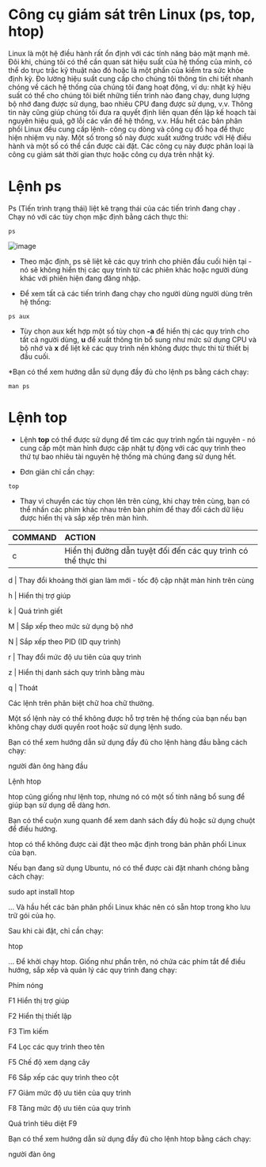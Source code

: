 # Công cụ giám sát trên Linux (ps, top, htop)

Linux là một hệ điều hành rất ổn định với các tính năng bảo mật mạnh mẽ. Đôi khi, chúng tôi có thể cần quan sát hiệu suất của hệ thống của mình, có thể do trục trặc kỹ thuật nào đó hoặc là một phần của kiểm tra sức khỏe định kỳ. Đo lường hiệu suất cung cấp cho chúng tôi thông tin chi tiết nhanh chóng về cách hệ thống của chúng tôi đang hoạt động, ví dụ: nhật ký hiệu suất có thể cho chúng tôi biết những tiến trình nào đang chạy, dung lượng bộ nhớ đang được sử dụng, bao nhiêu CPU đang được sử dụng, v.v. Thông tin này cũng giúp chúng tôi đưa ra quyết định liên quan đến lập kế hoạch tài nguyên hiệu quả, gỡ lỗi các vấn đề hệ thống, v.v. Hầu hết các bản phân phối Linux đều cung cấp lệnh- công cụ dòng và công cụ đồ họa để thực hiện nhiệm vụ này. Một số trong số này được xuất xưởng trước với Hệ điều hành và một số có thể cần được cài đặt. Các công cụ này được phân loại là công cụ giám sát thời gian thực hoặc công cụ dựa trên nhật ký. 
# Lệnh ps

Ps (Tiến trình trạng thái) liệt kê trạng thái của các tiến trình đang chạy . Chạy nó với các tùy chọn mặc định bằng cách thực thi:
```
ps
```
![image](https://user-images.githubusercontent.com/91528234/197142804-e64031ed-7df3-4e32-98a9-65a6bdf407bc.png)



* Theo mặc định, ps sẽ liệt kê các quy trình cho phiên đầu cuối hiện tại - nó sẽ không hiển thị các quy trình từ các phiên khác hoặc người dùng khác với phiên hiện đang đăng nhập.

* Để xem tất cả các tiến trình đang chạy cho người dùng người dùng trên hệ thống:
```
ps aux
```

* Tùy chọn aux kết hợp một số tùy chọn **-a** để hiển thị các quy trình cho tất cả người dùng, **u** để xuất thông tin bổ sung như mức sử dụng CPU và bộ nhớ và **x** để liệt kê các quy trình nền không được thực thi từ thiết bị đầu cuối.

*Bạn có thể xem hướng dẫn sử dụng đầy đủ cho lệnh ps bằng cách chạy:
```
man ps
```
# Lệnh top

* Lệnh **top** có thể được sử dụng để tìm các quy trình ngốn tài nguyên - nó cung cấp một màn hình được cập nhật tự động với các quy trình theo thứ tự bao nhiêu tài nguyên hệ thống mà chúng đang sử dụng hết.

* Đơn giản chỉ cần chạy:
```
top
```


* Thay vì chuyển các tùy chọn lên trên cùng, khi chạy trên cùng, bạn có thể nhấn các phím khác nhau trên bàn phím để thay đổi cách dữ liệu được hiển thị và sắp xếp trên màn hình.

|COMMAND| 	ACTION |
| :---- | :---- |
c | Hiển thị đường dẫn tuyệt đối đến các quy trình có thể thực thi

d | Thay đổi khoảng thời gian làm mới - tốc độ cập nhật màn hình trên cùng

h | Hiển thị trợ giúp

k | Quá trình giết

M | Sắp xếp theo mức sử dụng bộ nhớ

N | Sắp xếp theo PID (ID quy trình)

r | Thay đổi mức độ ưu tiên của quy trình

z | Hiển thị danh sách quy trình bằng màu

q | Thoát

 Các lệnh trên phân biệt chữ hoa chữ thường.

Một số lệnh này có thể không được hỗ trợ trên hệ thống của bạn nếu bạn không chạy dưới quyền root hoặc sử dụng lệnh sudo.

Bạn có thể xem hướng dẫn sử dụng đầy đủ cho lệnh hàng đầu bằng cách chạy:

người đàn ông hàng đầu

Lệnh htop

htop cũng giống như lệnh top, nhưng nó có một số tính năng bổ sung để giúp bạn sử dụng dễ dàng hơn.

Bạn có thể cuộn xung quanh để xem danh sách đầy đủ hoặc sử dụng chuột để điều hướng.

htop có thể không được cài đặt theo mặc định trong bản phân phối Linux của bạn.

Nếu bạn đang sử dụng Ubuntu, nó có thể được cài đặt nhanh chóng bằng cách chạy:

sudo apt install htop

… Và hầu hết các bản phân phối Linux khác nên có sẵn htop trong kho lưu trữ gói của họ.

Sau khi cài đặt, chỉ cần chạy:

htop

… Để khởi chạy htop. Giống như phần trên, nó chứa các phím tắt để điều hướng, sắp xếp và quản lý các quy trình đang chạy:

Phím nóng

F1 Hiển thị trợ giúp

F2 Hiển thị thiết lập

F3 Tìm kiếm

F4 Lọc các quy trình theo tên

F5 Chế độ xem dạng cây

F6 Sắp xếp các quy trình theo cột

F7 Giảm mức độ ưu tiên của quy trình

F8 Tăng mức độ ưu tiên của quy trình

Quá trình tiêu diệt F9

Bạn có thể xem hướng dẫn sử dụng đầy đủ cho lệnh htop bằng cách chạy:

người đàn ông
